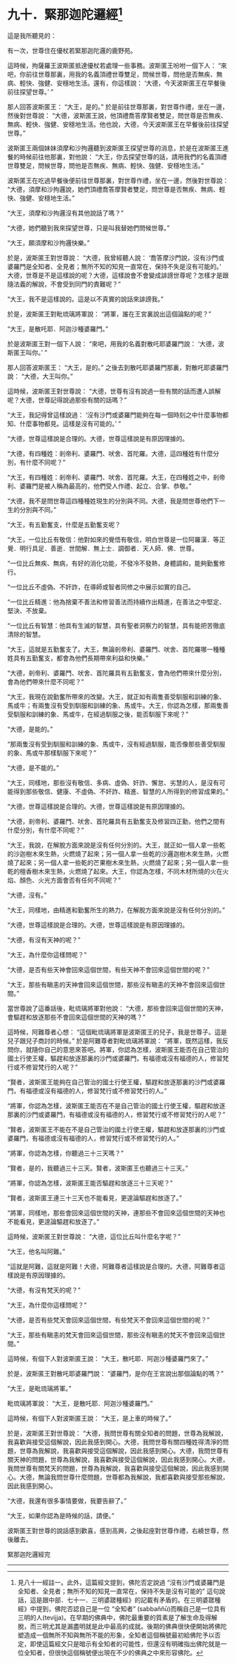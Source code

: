 # 九十．緊那迦陀邏經[^1]

這是我所聽見的：

有一次，世尊住在優杖若緊那迦陀邏的鹿野苑。

這時候，拘薩羅王波斯匿抵達優杖若處理一些事務。波斯匿王吩咐一個下人： “來吧，你前往世尊那裏，用我的名義頂禮世尊雙足，問候世尊，問他是否無疾、無病、輕快、強健、安穩地生活。還有，你這樣說： ‘大德，今天波斯匿王在早餐後前往探望世尊。’ ”

那人回答波斯匿王： “大王，是的。” 於是前往世尊那裏，對世尊作禮，坐在一邊，然後對世尊說： “大德，波斯匿王說，他頂禮喬答摩賢者雙足，問世尊是否無疾、無病、輕快、強健、安穩地生活。他也說，大德，今天波斯匿王在早餐後前往探望世尊。”

波斯匿王兩個妹妹須摩和沙拘邏聽到波斯匿王探望世尊的消息，於是在波斯匿王進餐的時候前往他那裏，對他說： “大王，你去探望世尊的話，請用我們的名義頂禮世尊雙足，問候世尊，問他是否無疾、無病、輕快、強健、安穩地生活。”

波斯匿王在吃過早餐後便前往世尊那裏，對世尊作禮，坐在一邊，然後對世尊說： “大德，須摩和沙拘邏說，她們頂禮喬答摩賢者雙足，問世尊是否無疾、無病、輕快、強健、安穩地生活。”

“大王，須摩和沙拘邏沒有其他說話了嗎？”

“大德，她們聽到我來探望世尊，只是叫我替她們問候世尊。”

“大王，願須摩和沙拘邏快樂。”

於是，波斯匿王對世尊說： “大德，我曾經聽人說： ‘喬答摩沙門說，沒有沙門或婆羅門是全知者、全見者；無所不知的知見一直常在，保持不失是沒有可能的。’ 大德，世尊是不是這樣說的呢？大德，這樣說會不會變成誹謗世尊呢？怎樣才是跟隨法義的解說，不會受到同門的責難呢？”

“大王，我不是這樣說的。這是以不真實的說話來誹謗我。”

於是，波斯匿王對毗琉璃將軍說： “將軍，誰在王宮裏說出這個論點的呢？”

“大王，是散吒耶．阿迦沙種婆羅門。”

於是波斯匿王對一個下人說： “來吧，用我的名義對散吒耶婆羅門說： ‘大德，波斯匿王叫你。’ ”

那人回答波斯匿王： “大王，是的。” 之後去到散吒耶婆羅門那裏，對散吒耶婆羅門說： “大德，大王叫你。”

這時候，波斯匿王對世尊說： “大德，世尊有沒有說過一些有關的話而遭人誤解呢？大德，世尊記得說過那些有關的話嗎？”

“大王，我記得曾這樣說過： ‘沒有沙門或婆羅門能夠在每一個時刻之中什麼事物都知、什麼事物都見。這樣是沒有可能的。’ ”

“大德，世尊這樣說是合理的。大德，世尊這樣說是有原因理據的。

“大德，有四種姓：剎帝利、婆羅門、吠舍、首陀羅。大德，這四種姓有什麼分別，有什麼不同呢？”

“大王，有四種姓：剎帝利、婆羅門、吠舍、首陀羅。大王，在四種姓之中，剎帝利、婆羅門是被人稱為最高的，他們受人作禮、起立、合掌、恭敬。”

“大德，我不是問世尊這四種種姓現生的分別與不同。大德，我是問世尊他們下一生的分別與不同。”

“大王，有五勤奮支，什麼是五勤奮支呢？

“大王，一位比丘有敬信：他對如來的覺悟有敬信，明白世尊是一位阿羅漢．等正覺．明行具足．善逝．世間解．無上士．調御者．天人師．佛．世尊。

“一位比丘無疾、無病，有好的消化功能，不發冷不發熱，身體調和，能夠勤奮修行。

“一位比丘不虛偽、不奸詐，在導師或智者同修之中展示如實的自己。

“一位比丘精進：他為捨棄不善法和修習善法而持續作出精進，在善法之中堅定、堅決、不放棄。

“一位比丘有智慧：他具有生滅的智慧，具有聖者洞察力的智慧，具有能把苦徹底清除的智慧。

“大王，這就是五勤奮支了。大王，無論剎帝利、婆羅門、吠舍、首陀羅哪一種種姓具有五勤奮支，都會為他們長期帶來利益和快樂。”

“大德，剎帝利、婆羅門、吠舍、首陀羅具有五勤奮支，會為他們帶來什麼分別，會為他們帶來什麼不同呢？”

“大王，我現在說勤奮所帶來的改變。大王，就正如有兩隻善受馴服和訓練的象、馬或牛；有兩隻沒有受到馴服和訓練的象、馬或牛。大王，你認為怎樣，那兩隻善受馴服和訓練的象、馬或牛，在經過馴服之後，能否馴服下來呢？”

“大德，是能的。”

“那兩隻沒有受到馴服和訓練的象、馬或牛，沒有經過馴服，能否像那些善受馴服的象、馬或牛那樣馴服下來呢？”

“大德，是不能的。”

“大王，同樣地，那些沒有敬信、多病、虛偽、奸詐、懈怠、劣慧的人，是沒有可能得到那些敬信、健康、不虛偽、不奸詐、精進、智慧的人所得到的修習成果的。”

“大德，世尊這樣說是合理的。大德，世尊這樣說是有原因理據的。

“大德，剎帝利、婆羅門、吠舍、首陀羅具有五勤奮支及修習四正勤，他們之間有什麼分別，有什麼不同呢？”

“大王，我說，在解脫方面來說是沒有任何分別的。大王，就正如一個人拿一些乾的沙迦樹木來生熱，火燃燒了起來；另一個人拿一些乾的沙邏迦樹木來生熱，火燃燒了起來；另一個人拿一些乾的芒果樹木來生熱，火燃燒了起來；另一個人拿一些乾的檀香樹木來生熱，火燃燒了起來。大王，你認為怎樣，不同木材所燒的火在火焰、顏色、火光方面會否有任何不同呢？”

“大德，沒有。”

“大王，同樣地，由精進和勤奮所生的熱力，在解脫方面來說是沒有任何分別的。”

“大德，世尊這樣說是合理的。大德，世尊這樣說是有原因理據的。

“大德，有沒有天神的呢？”

“大王，為什麼你這樣問呢？”

“大德，是否有些天神會回來這個世間，有些天神不會回來這個世間的呢？”

“大王，那些有瞋恚的天神會回來這個世間，那些沒有瞋恚的天神不會回來這個世間。”

當世尊說了這番話後，毗琉璃將軍對他說： “大德，那些會回來這個世間的天神，會驅趕和放逐那些不會回來這個世間的天神的嗎？”

這時候，阿難尊者心想： “這個毗琉璃將軍是波斯匿王的兒子，我是世尊子。這是兒子跟兒子商討的時候。” 於是阿難尊者對毗琉璃將軍說： “將軍，既然這樣，我反問你，就隨你自己的意思來答吧。將軍，你認為怎樣，波斯匿王能否在自己管治的國土行使王權，驅趕和放逐那裏的沙門或婆羅門，有福德或沒有福德的人，修習梵行或不修習梵行的人呢？”

“賢者，波斯匿王能夠在自己管治的國土行使王權，驅趕和放逐那裏的沙門或婆羅門，有福德或沒有福德的人，修習梵行或不修習梵行的人。”

“將軍，你認為怎樣，波斯匿王能否在不是自己管治的國土行使王權，驅趕和放逐那裏的沙門或婆羅門，有福德或沒有福德的人，修習梵行或不修習梵行的人呢？”

“賢者，波斯匿王不能在不是自己管治的國土行使王權，驅趕和放逐那裏的沙門或婆羅門，有福德或沒有福德的人，修習梵行或不修習梵行的人。”

“將軍，你認為怎樣，你聽過三十三天嗎？”

“賢者，是的，我聽過三十三天。賢者，波斯匿王也聽過三十三天。”

“將軍，你認為怎樣，波斯匿王能否驅趕和放逐三十三天呢？”

“賢者，波斯匿王連三十三天也不能看見，更遑論驅趕和放逐了。”

“將軍，同樣地，那些會回來這個世間的天神，連那些不會回來這個世間的天神也不能看見，更遑論驅趕和放逐了。”

這時候，波斯匿王對世尊說： “大德，這位比丘叫什麼名字呢？”

“大王，他名叫阿難。”

“這就是阿難，這就是阿難！大德，阿難尊者這樣說是合理的。大德，阿難尊者這樣說是有原因理據的。

“大德，有沒有梵天的呢？”

“大王，為什麼你這樣問呢？”

“大德，是否有些梵天會回來這個世間，有些梵天不會回來這個世間的呢？”

“大王，那些有瞋恚的梵天會回來這個世間，那些沒有瞋恚的梵天不會回來這個世間。”

這時候，有個下人對波斯匿王說： “大王，散吒耶．阿迦沙種婆羅門來了。”

於是，波斯匿王對散吒耶婆羅門說： “婆羅門，是你在王宮說出那個論點的嗎？”

“大王，是毗琉璃將軍。”

毗琉璃將軍說： “大王，是散吒耶．阿迦沙種婆羅門。”

這時候，有個下人對波斯匿王說： “大王，是上車的時候了。”

於是，波斯匿王對世尊說： “大德，我問世尊有關全知者的問題，世尊為我解說，我喜歡與接受這個解說，因此我感到開心。大德，我問世尊有關四種姓得清淨的問題，世尊為我解說，我喜歡與接受這個解說，因此我感到開心。大德，我問世尊有關天神的問題，世尊為我解說，我喜歡與接受這個解說，因此我感到開心。大德，我問世尊有關梵天的問題，世尊為我解說，我喜歡與接受這個解說，因此我感到開心。大德，無論我問世尊什麼問題，世尊都為我解說，我都喜歡與接受那些解說，因此我感到開心。

“大德，我還有很多事情要做，我要告辭了。”

“大王，如果你認為是時候的話，請便。”

波斯匿王對世尊的說話感到歡喜，感到高興，之後起座對世尊作禮，右繞世尊，然後離去。

緊那迦陀邏經完

---

[^1]: 見八十一經註一。此外，這篇經文提到，佛陀否定說過 “沒有沙門或婆羅門是全知者、全見者；無所不知的知見一直常在，保持不失是沒有可能的” 這句說話，這是跟中部．七十一．三明婆蹉種經》的記載有矛盾的。在三明婆蹉種經》中提到，佛陀否認自己是一位 “全知者” (sabbaññū)而稱自己是一位具有三明的人(tevijja)。在早期的佛典中，佛陀最重要的質素是了解生命及得解脫，而三明尤其是漏盡明就是此中最高的成就。後期的佛典很快便開始將佛陀塑造成一個無所不知與無所不能的形象，全知者這個稱號最初給佛陀予以否定，即使這篇經文只是暗示有全知者的可能性，但還沒有明確指出佛陀就是一位全知者，但很快這個稱號便出現在不少的佛典之中來形容佛陀。 

